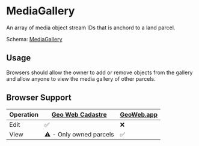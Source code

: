 # MediaGallery
An array of media object stream IDs that is anchord to a land parcel.

Schema: [MediaGallery](../schemas/MediaGallery.md)

## Usage
Browsers should allow the owner to add or remove objects from the gallery and allow anyone to view the media gallery of other parcels.

## Browser Support
| Operation | [Geo Web Cadastre](https://github.com/Geo-Web-Project/cadastre) | [GeoWeb.app](https://geoweb.app) |
| --------- | --------------------------------------------------------------- | -------------------------------- |
| Edit      | ✅                                                              | ❌                                 |
| View      | ⚠️ - Only owned parcels                                         | ✅                                 |